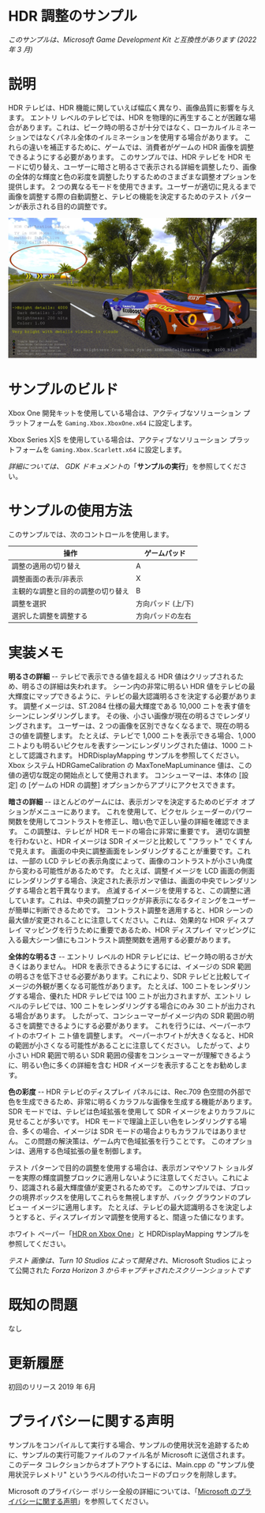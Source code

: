 # HDR 調整のサンプル

*このサンプルは、Microsoft Game Development Kit と互換性があります (2022 年 3 月)*

# 説明

HDR テレビは、HDR 機能に関していえば幅広く異なり、画像品質に影響を与えます。 エントリ レベルのテレビでは、HDR を物理的に再生することが困難な場合があります。これは、ピーク時の明るさが十分ではなく、ローカルイルミネーションではなくパネル全体のイルミネーションを使用する場合があります。 これらの違いを補正するために、ゲームでは、消費者がゲームの HDR 画像を調整できるようにする必要があります。 このサンプルでは、HDR テレビを HDR モードに切り替え、ユーザーに暗さと明るさで表示される詳細を調整したり、画像の全体的な輝度と色の彩度を調整したりするためのさまざまな調整オプションを提供します。 2 つの異なるモードを使用できます。ユーザーが適切に見えるまで画像を調整する際の自動調整と、テレビの機能を決定するためのテスト パターンが表示される目的の調整です。

![](./media/image1.jpeg)

# サンプルのビルド

Xbox One 開発キットを使用している場合は、アクティブなソリューション プラットフォームを `Gaming.Xbox.XboxOne.x64` に設定します。

Xbox Series X|S を使用している場合は、アクティブなソリューション プラットフォームを `Gaming.Xbox.Scarlett.x64` に設定します。

*詳細については、* *GDK ドキュメント*の「__サンプルの実行__」を参照してください。

# サンプルの使用方法

このサンプルでは、次のコントロールを使用します。

| 操作 | ゲームパッド |
|---|---|
| 調整の適用の切り替え | A |
| 調整画面の表示/非表示 | X |
| 主観的な調整と目的の調整の切り替え | B |
| 調整を選択 | 方向パッド (上/下) |
| 選択した調整を調整する | 方向パッドの左右 |

# 実装メモ

**明るさの詳細** -- テレビで表示できる値を超える HDR 値はクリップされるため、明るさの詳細は失われます。 シーン内の非常に明るい HDR 値をテレビの最大輝度にマップできるように、テレビの最大認識明るさを決定する必要があります。 調整イメージは、ST.2084 仕様の最大輝度である 10,000 ニトを表す値をシーンにレンダリングします。 その後、小さい画像が現在の明るさでレンダリングされます。 ユーザーは、2 つの画像を区別できなくなるまで、現在の明るさの値を調整します。 たとえば、テレビで 1,000 ニトを表示できる場合、1,000 ニトよりも明るいピクセルを表すシーンにレンダリングされた値は、1000 ニトとして認識されます。 HDRDisplayMapping サンプルを参照してください。 Xbox システム HDRGameCalibration の MaxToneMapLuminance 値は、この値の適切な既定の開始点として使用されます。 コンシューマーは、本体の [設定] の [ゲームの HDR の調整] オプションからアプリにアクセスできます。

**暗さの詳細** -- ほとんどのゲームには、表示ガンマを決定するためのビデオ オプションがメニューにあります。 これを使用して、ピクセル シェーダーのパワー関数を使用してコントラストを修正し、暗い色で正しい量の詳細を確認できます。 この調整は、テレビが HDR モードの場合に非常に重要です。 適切な調整を行わないと、HDR イメージは SDR イメージと比較して "フラット" でくすんで見えます。 画面の中央に調整画面をレンダリングすることが重要です。これは、一部の LCD テレビの表示角度によって、画像のコントラストが小さい角度から変わる可能性があるためです。 たとえば、調整イメージを LCD 画面の側面にレンダリングする場合、決定された表示ガンマ値は、画面の中央でレンダリングする場合と若干異なります。 点滅するイメージを使用すると、この調整に適しています。これは、中央の調整ブロックが非表示になるタイミングをユーザーが簡単に判断できるためです。 コントラスト調整を適用すると、HDR シーンの最大値が変更されることに注意してください。これは、効果的な HDR ディスプレイ マッピングを行うために重要であるため、HDR ディスプレイ マッピングに入る最大シーン値にもコントラスト調整関数を適用する必要があります。

**全体的な明るさ** -- エントリ レベルの HDR テレビには、ピーク時の明るさが大きくはありません。 HDR を表示できるようにするには、イメージの SDR 範囲の明るさを低下させる必要があります。これにより、SDR テレビと比較してイメージの外観が悪くなる可能性があります。 たとえば、100 ニトをレンダリングする場合、優れた HDR テレビでは 100 ニトが出力されますが、エントリ レベルのテレビでは、100 ニトをレンダリングする場合にのみ 30 ニトが出力される場合があります。 したがって、コンシューマーがイメージ内の SDR 範囲の明るさを調整できるようにする必要があります。 これを行うには、ペーパーホワイトのホワイト ニト値を調整します。 ペーパーホワイトが大きくなると、HDR の範囲が小さくなる可能性があることに注意してください。 したがって、より小さい HDR 範囲で明るい SDR 範囲の侵害をコンシューマーが理解できるように、明るい色に多くの詳細を含む HDR イメージを表示することをお勧めします。

**色の彩度** -- HDR テレビのディスプレイ パネルには、Rec.709 色空間の外部で色を生成できるため、非常に明るくカラフルな画像を生成する機能があります。 SDR モードでは、テレビは色域拡張を使用して SDR イメージをよりカラフルに見せることが多いです。 HDR モードで理論上正しい色をレンダリングする場合、多くの場合、イメージは SDR モードの場合よりもカラフルではありません。 この問題の解決策は、ゲーム内で色域拡張を行うことです。 このオプションは、適用する色域拡張の量を制御します。

テスト パターンで目的の調整を使用する場合は、表示ガンマやソフト ショルダーを実際の輝度調整ブロックに適用しないように注意してください。これにより、認識される最大輝度値が変更されるためです。 このサンプルでは、ブロックの境界ボックスを使用してこれらを無視しますが、バック グラウンドのプレビュー イメージに適用します。 たとえば、テレビの最大認識明るさを決定しようとすると、ディスプレイガンマ調整を使用すると、間違った値になります。

ホワイト ペーパー「[HDR on Xbox One](http://aka.ms/hdr-on-xbox-one)」と HDRDisplayMapping サンプルを参照してください。

*テスト 画像は、Turn 10 Studios によって開発され*、Microsoft Studios によって公開された *Forza Horizon 3 からキャプチャされたスクリーンショットです*

# 既知の問題

なし

# 更新履歴

初回のリリース 2019 年 6月

# プライバシーに関する声明

サンプルをコンパイルして実行する場合、サンプルの使用状況を追跡するために、サンプルの実行可能ファイルのファイル名が Microsoft に送信されます。 このデータ コレクションからオプトアウトするには、Main.cpp の "サンプル使用状況テレメトリ" というラベルの付いたコードのブロックを削除します。

Microsoft のプライバシー ポリシー全般の詳細については、「[Microsoft のプライバシーに関する声明](https://privacy.microsoft.com/en-us/privacystatement/)」を参照してください。


